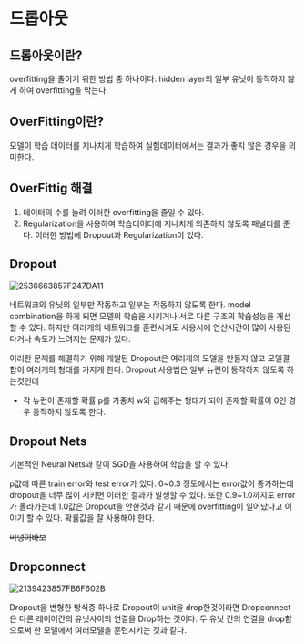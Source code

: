 # 드롭아웃

## 드롭아웃이란?

overfitting을 줄이기 위한 방법 중 하나이다. hidden layer의 일부 유닛이 동작하지 않게 하여 overfitting을 막는다.

## OverFitting이란?

모델이 학습 데이터를 지나치게 학습하여 실험데이터에서는 결과가 좋지 않은 경우을 의미한다.

## OverFittig 해결

1. 데이터의 수를 늘려 이러한 overfitting을 줄일 수 있다.
2. Regularization을 사용하여 학습데이터에 지나치게 의존하지 않도록 패널티를 준다.
이러한 방법에 Dropout과 Regularization이 있다.

## Dropout

![2536663857F247DA11](https://i.imgur.com/UAyoVvf.png)

네트워크의 유닛의 일부만 작동하고 일부는 작동하지 않도록 한다. model combination을 하게 되면 모델의 학습을 시키거나 서로 다른 구조의 학습성능을 개선할 수 있다. 하지만 여러개의 네트워크를 훈련시켜도 사용시에 연산시간이
많이 사용된다거나 속도가 느려지는 문제가 있다.

이러한 문제를 해결하기 위해 개발된 Dropout은 여러개의 모델을 만들지 않고 모델결합이 여러개의 형태를 가지게 한다. Dropout 사용법은 일부 뉴런이 동작하지 않도록 하는것인데

- 각 뉴런이 존재할 확률 p를 가중치 w와 곱해주는 형태가 되어 존재할 확률이 0인 경우 동작하지 않도록 한다.

## Dropout Nets
기본적인 Neural Nets과 같이 SGD을 사용하여 학습을 할 수 있다. 

p값에 따른 train error와 test error가 있다. 0\~0.3 정도에서는 error값이 증가하는데
dropout을 너무 많이 시키면 이러한 결과가 발생할 수 있다. 또한 0.9\~1.0까지도 error가 올라가는데 1.0값은 Dropout을 안한것과 같기 때문에 overfitting이 일어났다고 이야기 할 수 있다. 확률값을 잘 사용해야 한다.

~~미녕이바보~~

## Dropconnect

![2139423857FB6F602B](https://i.imgur.com/4qIdNM3.png)

Dropout을 변형한 방식중 하나로 Dropout이 unit을 drop한것이라면 Dropconnect은 다른 레이어간의 유닛사이의 연결을 Drop하는 것이다. 두 유닛 간의 연결을 drop함으로써 한 모델에서 여러모델을 훈련시키는 것과 같다.


